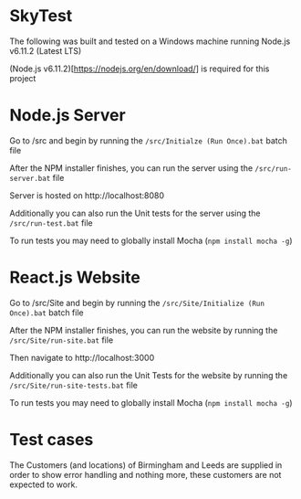 # SkyTest

The following was built and tested on a Windows machine running Node.js v6.11.2 (Latest LTS)

(Node.js v6.11.2)[https://nodejs.org/en/download/] is required for this project

# Node.js Server

Go to /src and begin by running the `/src/Initialze (Run Once).bat` batch file

After the NPM installer finishes, you can run the server using the `/src/run-server.bat` file

Server is hosted on http://localhost:8080

Additionally you can also run the Unit tests for the server using the `/src/run-test.bat` file

To run tests you may need to globally install Mocha (`npm install mocha -g`)

# React.js Website

Go to /src/Site and begin by running the `/src/Site/Initialize (Run Once).bat` batch file

After the NPM installer finishes, you can run the website by running the `/src/Site/run-site.bat` file

Then navigate to http://localhost:3000

Additionally you can also run the Unit Tests for the website by running the `/src/Site/run-site-tests.bat` file

To run tests you may need to globally install Mocha (`npm install mocha -g`)

# Test cases

The Customers (and locations) of Birmingham and Leeds are supplied in order to show error handling and nothing more, these customers are not expected to work.